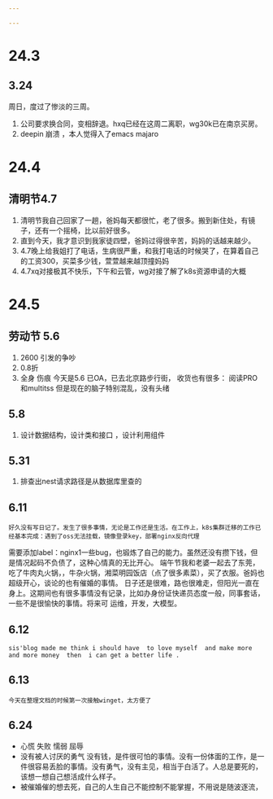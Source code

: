 ```yaml
---

---
```


# 24.3

## 3.24

周日，度过了惨淡的三周。

1. 公司要求换合同，变相辞退。hxq已经在这周二离职，wg30k已在南京买房。
2. deepin  崩溃 ，本人觉得入了emacs majaro  

# 24.4

## 清明节4.7

1. 清明节我自己回家了一趟，爸妈每天都很忙，老了很多。搬到新住处，有镜子，还有一个摇椅，比以前好很多。
2. 直到今天，我才意识到我家徒四壁，爸妈过得很辛苦，妈妈的话越来越少。
3. 4.7晚上给我姐打了电话，生病很严重，和我打电话的时候哭了，在算着自己的工资300，买菜多少钱，萱萱越来越顶撞妈妈
4. 4.7xq对接极其不快乐，下午和云管，wg对接了解了k8s资源申请的大概

# 24.5

## 劳动节 5.6

1. 2600 引发的争吵
2. 0.8折
3. 全身 伤痕 
   今天是5.6  已OA，已去北京路步行街，
   收货也有很多： 阅读PRO  和multitss   但是现在的脑子特别混乱，没有头绪

## 5.8

1. 设计数据结构，设计类和接口 ，设计利用组件

## 5.31

1. 排查出nest请求路径是从数据库里查的

## 6.11

    好久没有写日记了。发生了很多事情，无论是工作还是生活。在工作上，k8s集群迁移的工作已经基本完成：遇到了oss无法挂载，镜像登录key，部署nginx反向代理

需要添加label：nginx1一些bug，也锻炼了自己的能力。虽然还没有攒下钱，但是情况起码不负债了，这种心情真的无比开心。
    端午节我和老婆一起去了东莞，吃了牛肉丸火锅，，牛杂火锅，湘菜明园饭店（点了很多素菜），买了衣服。爸妈也超级开心，谈论的也有催婚的事情。
    日子还是很难，路也很难走，但阳光一直在身上。这期间也有很多事情没有记录，比如办身份证快递员态度一般，同事套话，一些不是很愉快的事情。将来可
运维，开发，大模型。

## 6.12

    sis'blog made me think i should have  to love myself  and make more and more money  then  i can get a better life .



## 6.13
    今天在整理文档的时候第一次接触winget，太方便了

## 6.24
 - 心慌 失败 懦弱 屈辱
 - 没有被人讨厌的勇气
   没有钱，是件很可怕的事情。没有一份体面的工作，是一件很容易丢脸的事情。没有勇气，没有主见，相当于白活了。人总是要死的，该想一想自己想活成什么样子。
 - 被催婚催的想去死，自己的人生自己不能控制不能掌握，不用说是随波逐流，